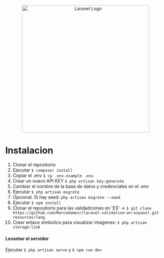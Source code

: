 
<p align="center"><a href="https://laravel.com" target="_blank"><img src="https://raw.githubusercontent.com/laravel/art/master/logo-lockup/5%20SVG/2%20CMYK/1%20Full%20Color/laravel-logolockup-cmyk-red.svg" width="400" alt="Laravel Logo"></a></p>


# Instalacion

1. Clonar el repositorio
2. Ejecutar `$ composer install`
3. Copiar el .env `$ cp .env.example .env`
4. Crear un nuevo API KEY `$ php artisan key:generate`
5. Cambiar el nombre de la base de datos y credenciales en el .env
6. Ejecutar `$ php artisan migrate`
7. Opcional. Si hay seed: `php artisan migrate --seed`
8. Ejecutar `$ npm install`
9. Clonar el repositorio para las validadciones en 'ES' -> `$ git clone https://github.com/MarcoGomesr/laravel-validation-en-espanol.git resources/lang`
10. Crear enlace simbolico para visualizar imagenes: `$ php artisan storage:link`

#### Levantar el servidor
Ejecutar `$ php artisan serve` y `$ npm run dev`
